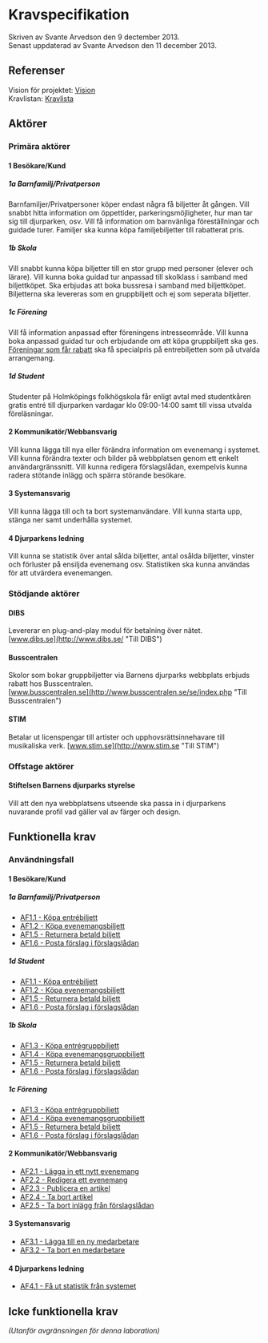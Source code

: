 # Kravspecifikation
Skriven av Svante Arvedson den 9 dectember 2013.      
Senast uppdaterad av Svante Arvedson den 11 december 2013.

## Referenser
Vision för projektet: [Vision](Vision.md "Till Visionen")     
Kravlistan: [Kravlista](Kravlista.md "Till Kravlistan")

## Aktörer

### Primära aktörer

#### 1 Besökare/Kund

##### 1a Barnfamilj/Privatperson
Barnfamiljer/Privatpersoner köper endast några få biljetter åt gången. Vill 
snabbt hitta information om öppettider, parkeringsmöjligheter, hur man tar sig 
till djurparken, osv. Vill få information om barnvänliga föreställningar och 
guidade turer. Familjer ska kunna köpa familjebiljetter till rabatterat pris.

##### 1b Skola
Vill snabbt kunna köpa biljetter till en stor grupp med personer (elever och 
lärare). Vill kunna boka guidad tur anpassad till skolklass i samband med 
biljettköpet. Ska erbjudas att boka bussresa i samband med biljettköpet. 
Biljetterna ska levereras som en gruppbiljett och ej som seperata biljetter. 

##### 1c Förening
Vill få information anpassad efter föreningens intresseområde. Vill kunna boka 
anpassad guidad tur och erbjudande om att köpa gruppbiljett ska ges. 
[Föreningar som får rabatt](foreningar-som-far-rabatt.md) ska få specialpris på 
entrebiljetten som på utvalda arrangemang.

##### 1d Student
Studenter på Holmköpings folkhögskola får enligt avtal med studentkåren gratis 
entré till djurparken vardagar klo 09:00-14:00 samt till vissa utvalda 
föreläsningar.

#### 2 Kommunikatör/Webbansvarig
Vill kunna lägga till nya eller förändra information om evenemang i systemet. 
Vill kunna förändra texter och bilder på webbplatsen genom ett enkelt 
användargränssnitt. Vill kunna redigera förslagslådan, exempelvis kunna radera 
stötande inlägg och spärra störande besökare.

#### 3 Systemansvarig
Vill kunna lägga till och ta bort systemanvändare. Vill kunna starta upp, stänga 
ner samt underhålla systemet.

#### 4 Djurparkens ledning
Vill kunna se statistik över antal sålda biljetter, antal osålda biljetter, 
vinster och förluster på ensiljda evenemang osv. Statistiken ska kunna användas 
för att utvärdera evenemangen.

### Stödjande aktörer

#### DIBS
Levererar en plug-and-play modul för betalning över nätet.      
[www.dibs.se](http://www.dibs.se/ "Till DIBS")

#### Busscentralen
Skolor som bokar gruppbiljetter via Barnens djurparks webbplats erbjuds rabatt 
hos Busscentralen.     
[www.busscentralen.se](http://www.busscentralen.se/se/index.php "Till Busscentralen")

#### STIM
Betalar ut licenspengar till artister och upphovsrättsinnehavare till musikaliska 
verk. [www.stim.se](http://www.stim.se "Till STIM")

### Offstage aktörer

#### Stiftelsen Barnens djurparks styrelse
Vill att den nya webbplatsens utseende ska passa in i djurparkens nuvarande 
profil vad gäller val av färger och design.

## Funktionella krav

### Användningsfall

#### 1 Besökare/Kund

##### 1a Barnfamilj/Privatperson
* [AF1.1 - Köpa entrébiljett](anvandarfall/AF1.1-Kopa-entrebiljett.md)
* [AF1.2 - Köpa evenemangsbiljett](anvandarfall/AF1.2-Kopa-evenemangsbiljett.md)
* [AF1.5 - Returnera betald biljett](anvandarfall/AF1.5-Returnera-betald-biljett.md)
* [AF1.6 - Posta förslag i förslagslådan](anvandarfall/AF1.6-Posta-forslag-i-forslagsladan.md)

##### 1d Student
* [AF1.1 - Köpa entrébiljett](anvandarfall/AF1.1-Kopa-entrebiljett.md)
* [AF1.2 - Köpa evenemangsbiljett](anvandarfall/AF1.2-Kopa-evenemangsbiljett.md)
* [AF1.5 - Returnera betald biljett](anvandarfall/AF1.5-Returnera-betald-biljett.md)
* [AF1.6 - Posta förslag i förslagslådan](anvandarfall/AF1.6-Posta-forslag-i-forslagsladan.md)

##### 1b Skola
* [AF1.3 - Köpa entrégruppbiljett](anvandarfall/AF1.3-Kopa-entregruppbiljett.md)
* [AF1.4 - Köpa evenemangsgruppbiljett](anvandarfall/AF1.4-Kopa-evenemangsgruppbiljett.md)
* [AF1.5 - Returnera betald biljett](anvandarfall/AF1.5-Returnera-betald-biljett.md)
* [AF1.6 - Posta förslag i förslagslådan](anvandarfall/AF1.6-Posta-forslag-i-forslagsladan.md)

##### 1c Förening
* [AF1.3 - Köpa entrégruppbiljett](anvandarfall/AF1.3-Kopa-entregruppbiljett.md)
* [AF1.4 - Köpa evenemangsgruppbiljett](anvandarfall/AF1.4-Kopa-evenemangsgruppbiljett.md)
* [AF1.5 - Returnera betald biljett](anvandarfall/AF1.5-Returnera-betald-biljett.md)
* [AF1.6 - Posta förslag i förslagslådan](anvandarfall/AF1.6-Posta-forslag-i-forslagsladan.md)

#### 2 Kommunikatör/Webbansvarig
* [AF2.1 - Lägga in ett nytt evenemang](anvandarfall/AF2.1-Lagga-in-ett-nytt-evenemang.md)
* [AF2.2 - Redigera ett evenemang](anvandarfall/AF2.2-Redigera-ett-evenemang.md)
* [AF2.3 - Publicera en artikel](anvandarfall/AF2.3-Publicera-en-artikel.md)
* [AF2.4 - Ta bort artikel](anvandarfall/AF2.4-Ta-bort-artikel.md)
* [AF2.5 - Ta bort inlägg från förslagslådan](anvandarfall/AF2.5-Ta-bort-inlagg-fran-forslagsladan.md)

#### 3 Systemansvarig
* [AF3.1 - Lägga till en ny medarbetare](anvandarfall/AF3.1-Lagga-till-ny-medarbetare.md)
* [AF3.2 - Ta bort en medarbetare](anvandarfall/AF3.2-Ta-bort-en-medarbetare.md)  

#### 4 Djurparkens ledning
* [AF4.1 - Få ut statistik från systemet](anvandarfall/AF4.1-Fa-ut-statistik-fran-systemet.md)

## Icke funktionella krav
*(Utanför avgränsningen för denna laboration)*
